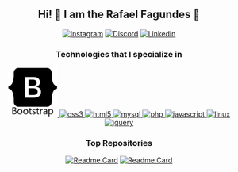 <h2 align="center"> Hi! 👋 I am the Rafael Fagundes 🦅</h2>

<div align="center">
  
[![Instagram](https://img.shields.io/badge/Instagram-E4405F?style=for-the-badge&logo=instagram&logoColor=white)](https://www.instagram.com/2falcon.psy/)
[![Discord](https://img.shields.io/badge/Discord-7289DA?style=for-the-badge&logo=discord&logoColor=white)](http://discordapp.com/users/484477512001388545/)
[![Linkedin](https://img.shields.io/badge/LinkedIn-0077B5?style=for-the-badge&logo=linkedin&logoColor=white)](https://www.linkedin.com/in/rafael-fagundes-518974258/)
</div>


<h3 align="center"> Technologies that I specialize in </h3>

<p align="center"> 
<a href="https://getbootstrap.com" target="_blank" rel="noreferrer"> <img src="https://raw.githubusercontent.com/devicons/devicon/master/icons/bootstrap/bootstrap-plain-wordmark.svg" alt="bootstrap" width="100" height="100"> </a> <a href="https://www.w3schools.com/css/"> <img src="https://icongr.am/devicon/css3-original.svg?size=100&color=currentColor" alt="css3"> </a> <a href=""> <img src="https://icongr.am/devicon/html5-original.svg?size=100&color=currentColor" alt="html5"> </a> <a href="https://www.mysql.com/"> <img src="https://icongr.am/devicon/mysql-original-wordmark.svg?size=148&color=currentColor" alt="mysql"> </a> <a href="https://www.php.net"> <img src="https://icongr.am/devicon/php-original.svg?size=130&color=currentColor" alt="php"> </a> <a href=""> <img src="https://icongr.am/devicon/javascript-original.svg?size=100&color=currentColor" alt="javascript"> </a> <a href=""> <img src="https://icongr.am/devicon/linux-original.svg?size=115&color=currentColor" alt="linux"> </a> <a href=""> <img src="https://icongr.am/devicon/jquery-original-wordmark.svg?size=128&color=currentColor" alt="jquery"> </a> 

</p>




<h3 align="center"> Top Repositories </h3>

<div align="center">
  
[![Readme Card](https://github-readme-stats.vercel.app/api/pin/?username=FalconTFagundes&repo=actionHeroes-dashboard)](https://github.com/FalconTFagundes/actionHeroes-dashboard.git) [![Readme Card](https://github-readme-stats.vercel.app/api/pin/?username=FalconTFagundes&repo=tcc-DivinoSabor)](https://github.com/FalconTFagundes/tcc-DivinoSabor)
</div>


